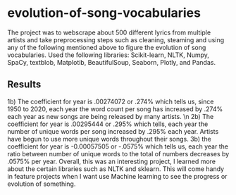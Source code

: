 # evolution-of-song-vocabularies
The project was to webscrape about 500 different lyrics from multiple artists and take preprocessing steps such as cleaning, steaming and using any of the following mentioned above to figure the evolution of song vocabularies. Used the following libraries: Scikit-learn, NLTK, Numpy, SpaCy, textblob, Matplotib, BeautifulSoup, Seaborn, Plotly, and Pandas.



Results 
-----------------------------------
1b) The coefficient for year is .00274072 or .274% which tells us, since 1950 to 2020, each year the word 
count per song has increased by .274% each year as new songs are being released by many artists. \n
2b) The coefficient for year is .00295444 or .295% which tells, each year the number of unique words
per song increased by .295% each year. Artists have begun to use more unique words throughout their
songs.
3b) the coefficient for year is -0.00057505 or -.0575% which tells us, each year the ratio between
number of unique words to the total of numbers decreases by .0575% per year.
Overall, this was an interesting project, I learned more about the certain libraries such as NLTK and
sklearn. This will come handy in feature projects when I want use Machine learning to see the progress
or evolution of something.
